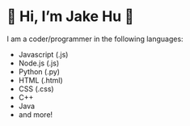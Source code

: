 # 👋 Hi, I’m Jake Hu 👋

I am a coder/programmer in the following languages:
- Javascript (.js)
- Node.js (.js)
- Python (.py)
- HTML (.html)
- CSS (.css)
- C++
- Java
- and more!

